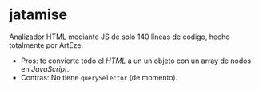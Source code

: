 # jatamise

Analizador HTML mediante JS de solo 140 líneas de código, hecho totalmente por ArtEze.

 - Pros: te convierte todo el _HTML_ a un un objeto con un array de nodos en _JavaScript_.
 - Contras: No tiene `querySelector` (de momento).
